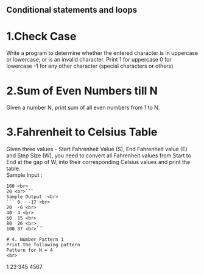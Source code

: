 ## Conditional statements and loops

# 1.Check Case
Write a program to determine whether the entered character is in uppercase or lowercase, or is an invalid character.
Print
 1 for uppercase
 0 for lowercase 
-1 for any other character (special characters or others)

# 2.Sum of Even Numbers till N
Given a number N, print sum of all even numbers from 1 to N.

# 3.Fahrenheit to Celsius Table
Given three values - Start Fahrenheit Value (S), End Fahrenheit value (E) and Step Size (W), you need to convert all Fahrenheit values from Start to End at the gap of W, into their corresponding Celsius values and print the table.
<br>
Sample Input :<br>
```0 <br>
100 <br>
20 <br>```
Sample Output :<br>
``` 0   -17 <br>
20  -6 <br>
40  4 <br>
60  15 <br>
80  26 <br>
100 37 <br>```

# 4. Number Pattern 1
Print the following pattern
Pattern for N = 4
<br>
```
1
23
345
4567
```